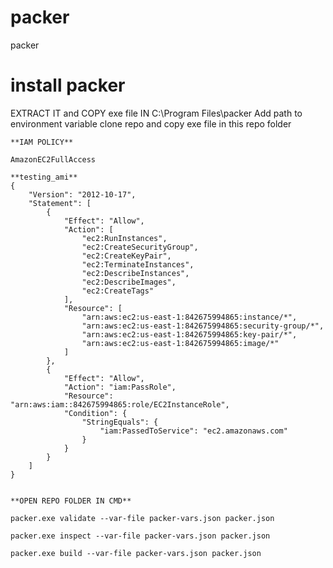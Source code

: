 # packer
packer


# install packer 
EXTRACT IT and COPY exe file IN C:\Program Files\packer
Add path to environment variable
clone repo and copy exe file in this repo folder

```
**IAM POLICY**

AmazonEC2FullAccess

**testing_ami**
{
	"Version": "2012-10-17",
	"Statement": [
		{
			"Effect": "Allow",
			"Action": [
				"ec2:RunInstances",
				"ec2:CreateSecurityGroup",
				"ec2:CreateKeyPair",
				"ec2:TerminateInstances",
				"ec2:DescribeInstances",
				"ec2:DescribeImages",
				"ec2:CreateTags"
			],
			"Resource": [
				"arn:aws:ec2:us-east-1:842675994865:instance/*",
				"arn:aws:ec2:us-east-1:842675994865:security-group/*",
				"arn:aws:ec2:us-east-1:842675994865:key-pair/*",
				"arn:aws:ec2:us-east-1:842675994865:image/*"
			]
		},
		{
			"Effect": "Allow",
			"Action": "iam:PassRole",
			"Resource": "arn:aws:iam::842675994865:role/EC2InstanceRole",
			"Condition": {
				"StringEquals": {
					"iam:PassedToService": "ec2.amazonaws.com"
				}
			}
		}
	]
}


```

```
**OPEN REPO FOLDER IN CMD**

packer.exe validate --var-file packer-vars.json packer.json

packer.exe inspect --var-file packer-vars.json packer.json

packer.exe build --var-file packer-vars.json packer.json
```
